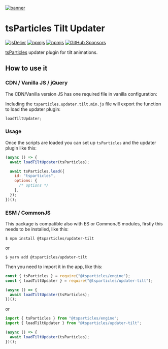 [![banner](https://particles.js.org/images/banner2.png)](https://particles.js.org)

# tsParticles Tilt Updater

[![jsDelivr](https://data.jsdelivr.com/v1/package/npm/@tsparticles/updater-tilt/badge)](https://www.jsdelivr.com/package/npm/@tsparticles/updater-tilt)
[![npmjs](https://badge.fury.io/js/@tsparticles/updater-tilt.svg)](https://www.npmjs.com/package/@tsparticles/updater-tilt)
[![npmjs](https://img.shields.io/npm/dt/@tsparticles/updater-tilt)](https://www.npmjs.com/package/@tsparticles/updater-tilt) [![GitHub Sponsors](https://img.shields.io/github/sponsors/matteobruni)](https://github.com/sponsors/matteobruni)

[tsParticles](https://github.com/matteobruni/tsparticles) updater plugin for tilt animations.

## How to use it

### CDN / Vanilla JS / jQuery

The CDN/Vanilla version JS has one required file in vanilla configuration:

Including the `tsparticles.updater.tilt.min.js` file will export the function to load the updater plugin:

```javascript
loadTiltUpdater;
```

### Usage

Once the scripts are loaded you can set up `tsParticles` and the updater plugin like this:

```javascript
(async () => {
  await loadTiltUpdater(tsParticles);

  await tsParticles.load({
    id: "tsparticles",
    options: {
      /* options */
    },
  });
})();
```

### ESM / CommonJS

This package is compatible also with ES or CommonJS modules, firstly this needs to be installed, like this:

```shell
$ npm install @tsparticles/updater-tilt
```

or

```shell
$ yarn add @tsparticles/updater-tilt
```

Then you need to import it in the app, like this:

```javascript
const { tsParticles } = require("@tsparticles/engine");
const { loadTiltUpdater } = require("@tsparticles/updater-tilt");

(async () => {
  await loadTiltUpdater(tsParticles);
})();
```

or

```javascript
import { tsParticles } from "@tsparticles/engine";
import { loadTiltUpdater } from "@tsparticles/updater-tilt";

(async () => {
  await loadTiltUpdater(tsParticles);
})();
```
